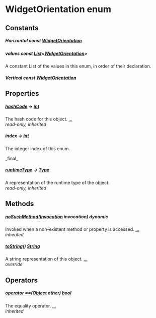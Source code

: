 


# WidgetOrientation enum











## Constants

##### Horizontal const [WidgetOrientation](../smeup_models_widgets_smeup_model/WidgetOrientation.md)



   




##### values const [List](https://api.flutter.dev/flutter/dart-core/List-class.html)&lt;[WidgetOrientation](../smeup_models_widgets_smeup_model/WidgetOrientation.md)>



<p>A constant List of the values in this enum, in order of their declaration.</p>   




##### Vertical const [WidgetOrientation](../smeup_models_widgets_smeup_model/WidgetOrientation.md)



   





## Properties

##### [hashCode](https://api.flutter.dev/flutter/dart-core/Object/hashCode.html) &#8594; [int](https://api.flutter.dev/flutter/dart-core/int-class.html)



The hash code for this object. [...](https://api.flutter.dev/flutter/dart-core/Object/hashCode.html)  
_read-only, inherited_



##### index &#8594; [int](https://api.flutter.dev/flutter/dart-core/int-class.html)



<p>The integer index of this enum.</p>   
_final_



##### [runtimeType](https://api.flutter.dev/flutter/dart-core/Object/runtimeType.html) &#8594; [Type](https://api.flutter.dev/flutter/dart-core/Type-class.html)



A representation of the runtime type of the object.   
_read-only, inherited_




## Methods

##### [noSuchMethod](https://api.flutter.dev/flutter/dart-core/Object/noSuchMethod.html)([Invocation](https://api.flutter.dev/flutter/dart-core/Invocation-class.html) invocation) dynamic



Invoked when a non-existent method or property is accessed. [...](https://api.flutter.dev/flutter/dart-core/Object/noSuchMethod.html)  
_inherited_



##### [toString](../smeup_models_widgets_smeup_model/WidgetOrientation/toString.md)() [String](https://api.flutter.dev/flutter/dart-core/String-class.html)



A string representation of this object. [...](../smeup_models_widgets_smeup_model/WidgetOrientation/toString.md)  
_override_




## Operators

##### [operator ==](https://api.flutter.dev/flutter/dart-core/Object/operator_equals.html)([Object](https://api.flutter.dev/flutter/dart-core/Object-class.html) other) [bool](https://api.flutter.dev/flutter/dart-core/bool-class.html)



The equality operator. [...](https://api.flutter.dev/flutter/dart-core/Object/operator_equals.html)  
_inherited_










